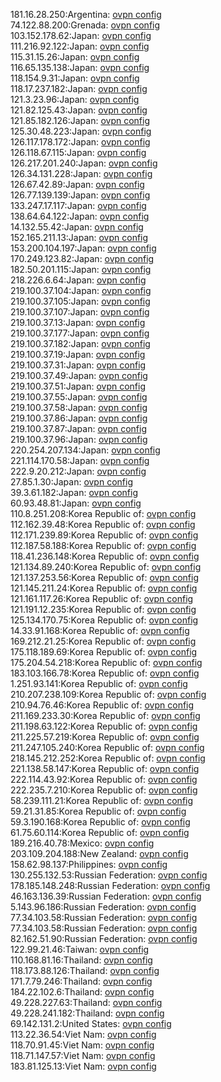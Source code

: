 181.16.28.250:Argentina: [ovpn config](vpn/181_16_28_250.ovpn)  
74.122.88.200:Grenada: [ovpn config](vpn/74_122_88_200.ovpn)  
103.152.178.62:Japan: [ovpn config](vpn/103_152_178_62.ovpn)  
111.216.92.122:Japan: [ovpn config](vpn/111_216_92_122.ovpn)  
115.31.15.26:Japan: [ovpn config](vpn/115_31_15_26.ovpn)  
116.65.135.138:Japan: [ovpn config](vpn/116_65_135_138.ovpn)  
118.154.9.31:Japan: [ovpn config](vpn/118_154_9_31.ovpn)  
118.17.237.182:Japan: [ovpn config](vpn/118_17_237_182.ovpn)  
121.3.23.96:Japan: [ovpn config](vpn/121_3_23_96.ovpn)  
121.82.125.43:Japan: [ovpn config](vpn/121_82_125_43.ovpn)  
121.85.182.126:Japan: [ovpn config](vpn/121_85_182_126.ovpn)  
125.30.48.223:Japan: [ovpn config](vpn/125_30_48_223.ovpn)  
126.117.178.172:Japan: [ovpn config](vpn/126_117_178_172.ovpn)  
126.118.67.115:Japan: [ovpn config](vpn/126_118_67_115.ovpn)  
126.217.201.240:Japan: [ovpn config](vpn/126_217_201_240.ovpn)  
126.34.131.228:Japan: [ovpn config](vpn/126_34_131_228.ovpn)  
126.67.42.89:Japan: [ovpn config](vpn/126_67_42_89.ovpn)  
126.77.139.139:Japan: [ovpn config](vpn/126_77_139_139.ovpn)  
133.247.17.117:Japan: [ovpn config](vpn/133_247_17_117.ovpn)  
138.64.64.122:Japan: [ovpn config](vpn/138_64_64_122.ovpn)  
14.132.55.42:Japan: [ovpn config](vpn/14_132_55_42.ovpn)  
152.165.211.13:Japan: [ovpn config](vpn/152_165_211_13.ovpn)  
153.200.104.197:Japan: [ovpn config](vpn/153_200_104_197.ovpn)  
170.249.123.82:Japan: [ovpn config](vpn/170_249_123_82.ovpn)  
182.50.201.115:Japan: [ovpn config](vpn/182_50_201_115.ovpn)  
218.226.6.64:Japan: [ovpn config](vpn/218_226_6_64.ovpn)  
219.100.37.104:Japan: [ovpn config](vpn/219_100_37_104.ovpn)  
219.100.37.105:Japan: [ovpn config](vpn/219_100_37_105.ovpn)  
219.100.37.107:Japan: [ovpn config](vpn/219_100_37_107.ovpn)  
219.100.37.13:Japan: [ovpn config](vpn/219_100_37_13.ovpn)  
219.100.37.177:Japan: [ovpn config](vpn/219_100_37_177.ovpn)  
219.100.37.182:Japan: [ovpn config](vpn/219_100_37_182.ovpn)  
219.100.37.19:Japan: [ovpn config](vpn/219_100_37_19.ovpn)  
219.100.37.31:Japan: [ovpn config](vpn/219_100_37_31.ovpn)  
219.100.37.49:Japan: [ovpn config](vpn/219_100_37_49.ovpn)  
219.100.37.51:Japan: [ovpn config](vpn/219_100_37_51.ovpn)  
219.100.37.55:Japan: [ovpn config](vpn/219_100_37_55.ovpn)  
219.100.37.58:Japan: [ovpn config](vpn/219_100_37_58.ovpn)  
219.100.37.86:Japan: [ovpn config](vpn/219_100_37_86.ovpn)  
219.100.37.87:Japan: [ovpn config](vpn/219_100_37_87.ovpn)  
219.100.37.96:Japan: [ovpn config](vpn/219_100_37_96.ovpn)  
220.254.207.134:Japan: [ovpn config](vpn/220_254_207_134.ovpn)  
221.114.170.58:Japan: [ovpn config](vpn/221_114_170_58.ovpn)  
222.9.20.212:Japan: [ovpn config](vpn/222_9_20_212.ovpn)  
27.85.1.30:Japan: [ovpn config](vpn/27_85_1_30.ovpn)  
39.3.61.182:Japan: [ovpn config](vpn/39_3_61_182.ovpn)  
60.93.48.81:Japan: [ovpn config](vpn/60_93_48_81.ovpn)  
110.8.251.208:Korea Republic of: [ovpn config](vpn/110_8_251_208.ovpn)  
112.162.39.48:Korea Republic of: [ovpn config](vpn/112_162_39_48.ovpn)  
112.171.239.89:Korea Republic of: [ovpn config](vpn/112_171_239_89.ovpn)  
112.187.58.188:Korea Republic of: [ovpn config](vpn/112_187_58_188.ovpn)  
118.41.236.148:Korea Republic of: [ovpn config](vpn/118_41_236_148.ovpn)  
121.134.89.240:Korea Republic of: [ovpn config](vpn/121_134_89_240.ovpn)  
121.137.253.56:Korea Republic of: [ovpn config](vpn/121_137_253_56.ovpn)  
121.145.211.24:Korea Republic of: [ovpn config](vpn/121_145_211_24.ovpn)  
121.161.117.26:Korea Republic of: [ovpn config](vpn/121_161_117_26.ovpn)  
121.191.12.235:Korea Republic of: [ovpn config](vpn/121_191_12_235.ovpn)  
125.134.170.75:Korea Republic of: [ovpn config](vpn/125_134_170_75.ovpn)  
14.33.91.168:Korea Republic of: [ovpn config](vpn/14_33_91_168.ovpn)  
169.212.21.25:Korea Republic of: [ovpn config](vpn/169_212_21_25.ovpn)  
175.118.189.69:Korea Republic of: [ovpn config](vpn/175_118_189_69.ovpn)  
175.204.54.218:Korea Republic of: [ovpn config](vpn/175_204_54_218.ovpn)  
183.103.166.78:Korea Republic of: [ovpn config](vpn/183_103_166_78.ovpn)  
1.251.93.141:Korea Republic of: [ovpn config](vpn/1_251_93_141.ovpn)  
210.207.238.109:Korea Republic of: [ovpn config](vpn/210_207_238_109.ovpn)  
210.94.76.46:Korea Republic of: [ovpn config](vpn/210_94_76_46.ovpn)  
211.169.233.30:Korea Republic of: [ovpn config](vpn/211_169_233_30.ovpn)  
211.198.63.122:Korea Republic of: [ovpn config](vpn/211_198_63_122.ovpn)  
211.225.57.219:Korea Republic of: [ovpn config](vpn/211_225_57_219.ovpn)  
211.247.105.240:Korea Republic of: [ovpn config](vpn/211_247_105_240.ovpn)  
218.145.212.252:Korea Republic of: [ovpn config](vpn/218_145_212_252.ovpn)  
221.138.58.147:Korea Republic of: [ovpn config](vpn/221_138_58_147.ovpn)  
222.114.43.92:Korea Republic of: [ovpn config](vpn/222_114_43_92.ovpn)  
222.235.7.210:Korea Republic of: [ovpn config](vpn/222_235_7_210.ovpn)  
58.239.111.21:Korea Republic of: [ovpn config](vpn/58_239_111_21.ovpn)  
59.21.31.85:Korea Republic of: [ovpn config](vpn/59_21_31_85.ovpn)  
59.3.190.168:Korea Republic of: [ovpn config](vpn/59_3_190_168.ovpn)  
61.75.60.114:Korea Republic of: [ovpn config](vpn/61_75_60_114.ovpn)  
189.216.40.78:Mexico: [ovpn config](vpn/189_216_40_78.ovpn)  
203.109.204.188:New Zealand: [ovpn config](vpn/203_109_204_188.ovpn)  
158.62.98.137:Philippines: [ovpn config](vpn/158_62_98_137.ovpn)  
130.255.132.53:Russian Federation: [ovpn config](vpn/130_255_132_53.ovpn)  
178.185.148.248:Russian Federation: [ovpn config](vpn/178_185_148_248.ovpn)  
46.163.136.39:Russian Federation: [ovpn config](vpn/46_163_136_39.ovpn)  
5.143.96.186:Russian Federation: [ovpn config](vpn/5_143_96_186.ovpn)  
77.34.103.58:Russian Federation: [ovpn config](vpn/77_34_103_58.ovpn)  
77.34.103.58:Russian Federation: [ovpn config](vpn/77_34_103_58.ovpn)  
82.162.51.90:Russian Federation: [ovpn config](vpn/82_162_51_90.ovpn)  
122.99.21.46:Taiwan: [ovpn config](vpn/122_99_21_46.ovpn)  
110.168.81.16:Thailand: [ovpn config](vpn/110_168_81_16.ovpn)  
118.173.88.126:Thailand: [ovpn config](vpn/118_173_88_126.ovpn)  
171.7.79.246:Thailand: [ovpn config](vpn/171_7_79_246.ovpn)  
184.22.102.6:Thailand: [ovpn config](vpn/184_22_102_6.ovpn)  
49.228.227.63:Thailand: [ovpn config](vpn/49_228_227_63.ovpn)  
49.228.241.182:Thailand: [ovpn config](vpn/49_228_241_182.ovpn)  
69.142.131.2:United States: [ovpn config](vpn/69_142_131_2.ovpn)  
113.22.36.54:Viet Nam: [ovpn config](vpn/113_22_36_54.ovpn)  
118.70.91.45:Viet Nam: [ovpn config](vpn/118_70_91_45.ovpn)  
118.71.147.57:Viet Nam: [ovpn config](vpn/118_71_147_57.ovpn)  
183.81.125.13:Viet Nam: [ovpn config](vpn/183_81_125_13.ovpn)  
